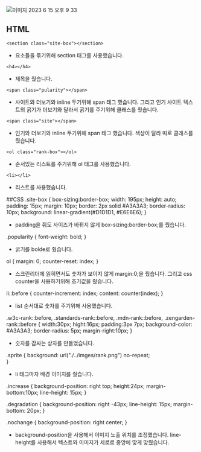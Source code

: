 ![이미지 2023  6  15  오후 9 33](https://github.com/seobinbang7/home-work/assets/45528125/ede90a1e-e4bd-4ed8-9694-341a7cd19a83)


## HTML
``` <section class="site-box"></section> ```
 - 요소들을 묶기위해 section 태그를 사용했습니다.
 
```<h4></h4> ```
  - 제목을 줬습니다.

```<span class="pularity"></span>```
 - 사이트와 더보기와 inline 두기위해 span 태그 했습니다. 그리고 인기 사이트 텍스트의 굵기가 더보기와 달라서 굵기를 주기위해 클래스를 줬습니다.

 ```<span class="site"></span> ```
  - 인기와 더보기와 inline 두기위해 span 태그 했습니다. 색상이 달라 따로 클래스를 줬습니다.

  ```<ol class="rank-box"></ol>```
  - 순서있는 리스트를 주기위해 ol 태그를 사용했습니다.

  ```<li></li> ```
  - 리스트를 사용했습니다.

  ##CSS
  .site-box {
  box-sizing:border-box;
  width: 195px;
  height: auto;
  padding: 15px;
  margin: 10px;
  border: 2px solid #A3A3A3;
  border-radius: 10px;
  background: linear-gradient(#D1D1D1, #E6E6E6);
}
 - padding을 줘도 사이즈가 바뀌지 않게 box-sizing:border-box;를 줬습니다. 

 .popularity {
  font-weight: bold;
}
 - 굵기를 bolde로 줬습니다.

 ol {
  margin: 0;
  counter-reset: index;
}
 - 스크린리더에 읽히면서도 숫자가 보이지 않게 margin:0;을 줬습니다. 그리고 css counter을 사용하기위해 초기값을 줬습니다.

 li::before {
  counter-increment: index;
  content: counter(index);
}
 - list 순서대로 숫자를 주기위해 사용했습니다.

 .w3c-rank::before,
.standards-rank::before,
.mdn-rank::before,
.zengarden-rank::before {
  width:30px;
  hight:16px;
  padding:3px 7px;
  background-color: #A3A3A3;
  border-radius: 5px;
  margin-right:10px;
}

 - 숫자를 감싸는 상자를 만들었습니다.

 .sprite {
  background: url("./../imges/rank.png") no-repeat;  
}

 - li 태그마자 배경 이미지를 줬습니다.

 .increase {
  background-position: right top;
  height:24px;
  margin-bottom:10px;
  line-height: 15px;
}

.degradation {
  background-position: right -43px;
  line-height: 15px;
  margin-bottom: 20px;
}

.nochange {
  background-position: right center;
}

 - background-position을 사용해서 이미지 노출 위치를 조정했습니다. line-height를 사용해서 텍스트와 이미지가 세로로 중앙에 맞게 맞췄습니다.
